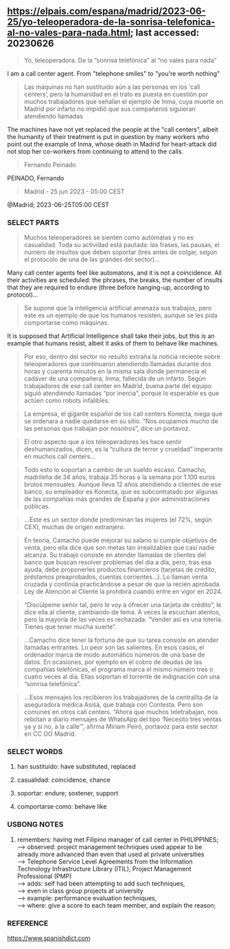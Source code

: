 ## https://elpais.com/espana/madrid/2023-06-25/yo-teleoperadora-de-la-sonrisa-telefonica-al-no-vales-para-nada.html; last accessed: 20230626

> Yo, teleoperadora. De la “sonrisa telefónica” al “no vales para nada”

I am a call center agent. From "telephone smiles" to "you're worth nothing" 

> Las máquinas no han sustituido aún a las personas en los ‘call centers’, pero la humanidad en el trato es puesta en cuestión por muchos trabajadores que señalan el ejemplo de Inma, cuya muerte en Madrid por infarto no impidió que sus compañeros siguieran atendiendo llamadas

The machines have not yet replaced the people at the "call centers", albeit the humanity of their treatment is put in question by many workers who point out the example of Inma, whose death in Madrid for heart-attack did not stop her co-workers from continuing to attend to the calls.

> Fernando Peinado

PEINADO, Fernando

> Madrid - 25 jun 2023 - 05:00 CEST

@Madrid; 2023-06-25T05:00 CEST

### SELECT PARTS

> Muchos teleoperadores se sienten como autómatas y no es casualidad. Toda su actividad está pautada: las frases, las pausas, el número de insultos que deben soportar (tres antes de colgar, según el protocolo de una de las grandes del sector)... 

Many call center agents feel like automatons, and it is not a coincidence. All their activities are scheduled: the phrases, the breaks, the number of insults that they are required to endure (three before hanging-up, according to protocol)...


> Se supone que la inteligencia artificial amenaza sus trabajos, pero este es un ejemplo de que los humanos resisten, aunque se les pida comportarse como máquinas. 

It is supposed that Artificial Intelligence shall take their jobs, but this is an example that humans resist, albeit it asks of them to behave like machines.

> Por eso, dentro del sector no resultó extraña la noticia reciente sobre teleoperadores que continuaron atendiendo llamadas durante dos horas y cuarenta minutos en la misma sala donde permanecía el cadáver de una compañera, Inma, fallecida de un infarto. Según trabajadores de ese call center en Madrid, buena parte del equipo siguió atendiendo llamadas “por inercia”, porque lo esperable es que actúen como robots infalibles.

> La empresa, el gigante español de los call centers Konecta, niega que se ordenara a nadie quedarse en su sitio. “Nos ocupamos mucho de las personas que trabajan por nosotros”, dice un portavoz.

> El otro aspecto que a los teleoperadores les hace sentir deshumanizados, dicen, es la “cultura de terror y crueldad” imperante en muchos call centers...

> Todo esto lo soportan a cambio de un sueldo escaso. Camacho, madrileña de 34 años, trabaja 35 horas a la semana por 1.100 euros brutos mensuales. Aunque lleva 12 años atendiendo a clientes de ese banco, su empleador es Konecta, que es subcontratado por algunas de las compañías más grandes de España y por administraciones públicas.


> ...Este es un sector donde predominan las mujeres (el 72%, según CEX), muchas de origen extranjero.


> En teoría, Camacho puede mejorar su salario si cumple objetivos de venta, pero ella dice que son metas tan irrealizables que casi nadie alcanza. Su trabajo consiste en atender llamadas de clientes del banco que buscan resolver problemas del día a día, pero, tras esa ayuda, debe proponerles productos financieros (tarjetas de crédito, préstamos preaprobados, cuentas corrientes...). Lo llaman venta cruzada y continúa practicándose a pesar de que la recién aprobada Ley de Atención al Cliente la prohibirá cuando entre en vigor en 2024.


> “Discúlpeme señor tal, pero le voy a ofrecer una tarjeta de crédito”, le dice ella al cliente, cambiando de tema. A veces la escuchan atentos, pero la mayoría de las veces es rechazada: “Vender así es una lotería. Tienes que tener mucha suerte”.


> ...Camacho dice tener la fortuna de que su tarea consiste en atender llamadas entrantes. Lo peor son las salientes. En esos casos, el ordenador marca de modo automático números de una base de datos. En ocasiones, por ejemplo en el cobro de deudas de las compañías telefónicas, el programa marca el mismo número tres o cuatro veces al día. Ellas soportan el torrente de indignación con una “sonrisa telefónica”.

> ...Esos mensajes los recibieron los trabajadores de la centralita de la aseguradora médica Asisa, que trabaja con Contesta. Pero son comunes en otros call centers. “Ahora que muchos teletrabajan, nos rebotan a diario mensajes de WhatsApp del tipo ‘Necesito tres ventas ya y si no, a la calle’”, afirma Miriam Peiró, portavoz para este sector en CC OO Madrid.


### SELECT WORDS

1) han sustituido: have substituted, replaced

2) casualidad: coincidence, chance

3) soportar: endure; sostener, support

4) comportarse como: behave like

### USBONG NOTES

1) remembers: having met Filipino manager of call center in PHILIPPINES; <br/>
--> observed: project management techniques used appear to be already more advanced than even that used at private universities<br/>
--> Telephone Service Level Agreements from the Information Technology Infrastructure Library (ITIL), Project Management Professional (PMP)<br/>
--> adds: self had been attempting to add such techniques,<br/>
--> even in class group projects at university <br/>
--> example: performance evaluation techniques,<br/> 
--> where: give a score to each team member, and explain the reason;

### REFERENCE

https://www.spanishdict.com
